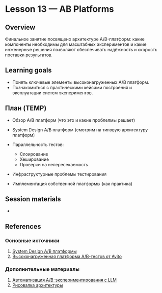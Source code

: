 # Lesson 13 — AB Platforms

## Overview
Финальное занятие посвящено архитектуре A/B-платформ: какие компоненты необходимы для масштабных экспериментов и какие инженерные решения позволяют обеспечивать надёжность и скорость поставки результатов.

## Learning goals
- Понять ключевые элементы высоконагруженных A/B платформ.
- Познакомиться с практическими кейсами построения и эксплуатации систем экспериментов.

## План (TEMP)

* Обзор A/B платформ (что это и какие проблелмы решает)
* System Design A/B платформ (смотрим на типовую архитектуру платформ)
* Параллельность тестов:
   * Слоирование
   * Хеширование
   * Проверки на непересекаемость
 * Инфраструктурные проблемы тестирования

* Имплементация собственной платформы  (как практика)

## Session materials
-  
## References
### Основные источники
1. [System Design A/B платформы](https://www.youtube.com/watch?app=desktop&v=YlIQ9GcRYXk)
2. [Высоконагруженная платформа A/B-тестов от Avito](https://habr.com/ru/companies/ozontech/articles/689052/)

### Дополнительные материалы

1. [Автоматизация A/B-экспериментирования с LLM](https://habr.com/ru/articles/953334/)
2. [Рисовалка архитектуры](https://app.eraser.io/workspace/0OErVHusCVb2ukk3i5Qo)
